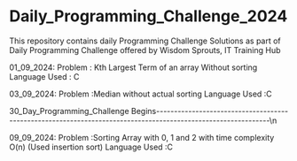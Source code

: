 # Daily_Programming_Challenge_2024
This repository contains daily Programming Challenge Solutions as part of Daily Programming Challenge offered by Wisdom Sprouts, IT Training Hub 

01_09_2024:
Problem             : Kth Largest Term of an array Without sorting
Language Used  : C

03_09_2024:
Problem             :Median without actual sorting
Language Used  :C

30_Day_Programming_Challenge Begins--------------------------------------------------------------------------------------------------------------\n

09_09_2024:
Problem             :Sorting Array with 0, 1 and 2 with time complexity O(n) (Used insertion sort)
Language Used  :C

